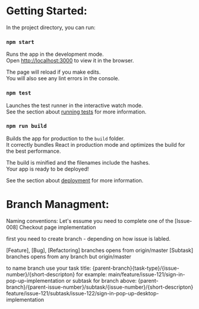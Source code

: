 # Getting Started:
In the project directory, you can run:

### `npm start`

Runs the app in the development mode.\
Open [http://localhost:3000](http://localhost:3000) to view it in the browser.

The page will reload if you make edits.\
You will also see any lint errors in the console.

### `npm test`

Launches the test runner in the interactive watch mode.\
See the section about [running tests](https://facebook.github.io/create-react-app/docs/running-tests) for more information.

### `npm run build`

Builds the app for production to the `build` folder.\
It correctly bundles React in production mode and optimizes the build for the best performance.

The build is minified and the filenames include the hashes.\
Your app is ready to be deployed!

See the section about [deployment](https://facebook.github.io/create-react-app/docs/deployment) for more information.

# Branch Managment:

Naming conventions:
Let's essume you need to complete one of the [Issue-008] Checkout page implementation

first you need to create branch - depending on how issue is labled.

[Feature], [Bug], [Refactoring] branches opens from origin/master 
[Subtask] branches opens from any branch but origin/master

to name branch use your task title:
{parent-branch}{task-type}/{issue-number}/{short-descripton} 
for example: main/feature/issue-121/sign-in-pop-up-implementation
or subtask for branch above:
{parent-branch}/{parent-issue-number}/subtask/{issue-number}/{short-descripton} 
feature/issue-121/subtask/issue-122/sign-in-pop-up-desktop-implementation
